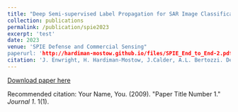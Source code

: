 ```yaml
---
title: "Deep Semi-supervised Label Propagation for SAR Image Classification"
collection: publications
permalink: /publication/spie2023
excerpt: 'test'
date: 2023
venue: 'SPIE Defense and Commercial Sensing"
paperurl: 'http://hardiman-mostow.github.io/files/SPIE_End_to_End-2.pdf'
citation: 'J. Enwright, H. Hardiman-Mostow, J.Calder, A.L. Bertozzi. Deep semi-supervised Label Propagation for SAR Image Classification. _SPIE Defense and Commercial Sensing_, 2023.'
---
```


[Download paper here](http://academicpages.github.io/files/paper1.pdf)

Recommended citation: Your Name, You. (2009). "Paper Title Number 1." <i>Journal 1</i>. 1(1).
